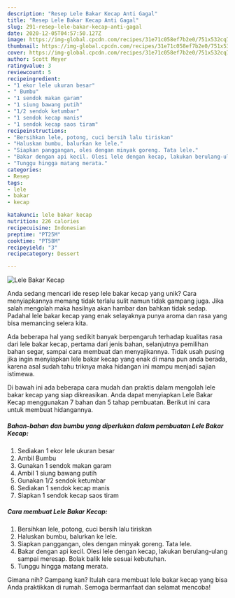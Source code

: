 ```yaml
---
description: "Resep Lele Bakar Kecap Anti Gagal"
title: "Resep Lele Bakar Kecap Anti Gagal"
slug: 291-resep-lele-bakar-kecap-anti-gagal
date: 2020-12-05T04:57:50.127Z
image: https://img-global.cpcdn.com/recipes/31e71c058ef7b2e0/751x532cq70/lele-bakar-kecap-foto-resep-utama.jpg
thumbnail: https://img-global.cpcdn.com/recipes/31e71c058ef7b2e0/751x532cq70/lele-bakar-kecap-foto-resep-utama.jpg
cover: https://img-global.cpcdn.com/recipes/31e71c058ef7b2e0/751x532cq70/lele-bakar-kecap-foto-resep-utama.jpg
author: Scott Meyer
ratingvalue: 3
reviewcount: 5
recipeingredient:
- "1 ekor lele ukuran besar"
- " Bumbu"
- "1 sendok makan garam"
- "1 siung bawang putih"
- "1/2 sendok ketumbar"
- "1 sendok kecap manis"
- "1 sendok kecap saos tiram"
recipeinstructions:
- "Bersihkan lele, potong, cuci bersih lalu tiriskan"
- "Haluskan bumbu, balurkan ke lele."
- "Siapkan panggangan, oles dengan minyak goreng. Tata lele."
- "Bakar dengan api kecil. Olesi lele dengan kecap, lakukan berulang-ulang sampai meresap. Bolak balik lele sesuai kebutuhan."
- "Tunggu hingga matang merata."
categories:
- Resep
tags:
- lele
- bakar
- kecap

katakunci: lele bakar kecap 
nutrition: 226 calories
recipecuisine: Indonesian
preptime: "PT25M"
cooktime: "PT58M"
recipeyield: "3"
recipecategory: Dessert

---
```



![Lele Bakar Kecap](https://img-global.cpcdn.com/recipes/31e71c058ef7b2e0/751x532cq70/lele-bakar-kecap-foto-resep-utama.jpg)

Anda sedang mencari ide resep lele bakar kecap yang unik? Cara menyiapkannya memang tidak terlalu sulit namun tidak gampang juga. Jika salah mengolah maka hasilnya akan hambar dan bahkan tidak sedap. Padahal lele bakar kecap yang enak selayaknya punya aroma dan rasa yang bisa memancing selera kita.

Ada beberapa hal yang sedikit banyak berpengaruh terhadap kualitas rasa dari lele bakar kecap, pertama dari jenis bahan, selanjutnya pemilihan bahan segar, sampai cara membuat dan menyajikannya. Tidak usah pusing jika ingin menyiapkan lele bakar kecap yang enak di mana pun anda berada, karena asal sudah tahu triknya maka hidangan ini mampu menjadi sajian istimewa.




Di bawah ini ada beberapa cara mudah dan praktis dalam mengolah lele bakar kecap yang siap dikreasikan. Anda dapat menyiapkan Lele Bakar Kecap menggunakan 7 bahan dan 5 tahap pembuatan. Berikut ini cara untuk membuat hidangannya.

<!--inarticleads1-->

##### Bahan-bahan dan bumbu yang diperlukan dalam pembuatan Lele Bakar Kecap:

1. Sediakan 1 ekor lele ukuran besar
1. Ambil  Bumbu
1. Gunakan 1 sendok makan garam
1. Ambil 1 siung bawang putih
1. Gunakan 1/2 sendok ketumbar
1. Sediakan 1 sendok kecap manis
1. Siapkan 1 sendok kecap saos tiram




<!--inarticleads2-->

##### Cara membuat Lele Bakar Kecap:

1. Bersihkan lele, potong, cuci bersih lalu tiriskan
1. Haluskan bumbu, balurkan ke lele.
1. Siapkan panggangan, oles dengan minyak goreng. Tata lele.
1. Bakar dengan api kecil. Olesi lele dengan kecap, lakukan berulang-ulang sampai meresap. Bolak balik lele sesuai kebutuhan.
1. Tunggu hingga matang merata.




Gimana nih? Gampang kan? Itulah cara membuat lele bakar kecap yang bisa Anda praktikkan di rumah. Semoga bermanfaat dan selamat mencoba!
